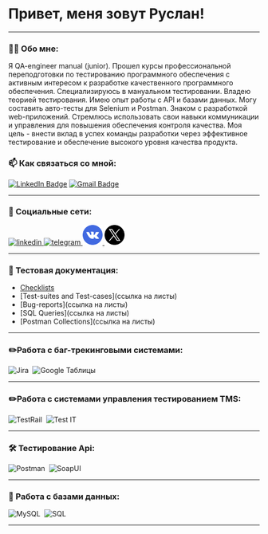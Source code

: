 # Привет, меня зовут Руслан!

---

### 👨‍💻 Обо мне:

Я QA-engineer manual (junior). Прошел курсы профессиональной переподготовки по тестированию программного обеспечения с активным интересом к разработке качественного программного обеспечения. 
Специализируюсь в мануальном тестировании. Владею теорией тестирования. Имею опыт работы с API и базами данных. Могу составить авто-тесты для Selenium и Postman. Знаком с разработкой web-приложений.
Стремлюсь использовать свои навыки коммуникации и управления для повышения обеспечения контроля качества. 
Моя цель - внести вклад в успех команды разработки через эффективное тестирование и обеспечение высокого уровня качества продукта.


### 📫 Как связаться со мной:

[![LinkedIn Badge](https://img.shields.io/badge/-LinkedIn-blue?style=flat&logo=LinkedIn&logoColor=white)](https://www.linkedin.com) [![Gmail Badge](https://img.shields.io/badge/-Gmail-red?style=flat&logo=Gmail&logoColor=white)](mailto:ailonwol@gmail.com)
  
---

### 🤝 Социальные сети:

  <div id="badges">
    <a href="https://ссылка" target="_blank">
      <img src="https://cdn-icons-png.flaticon.com/512/2504/2504799.png" width="40" height="40" alt="linkedin" />
    </a>
    <a href="https://t.me/ailon_wol" target="_blank">
      <img src="https://cdn-icons-png.flaticon.com/512/2111/2111646.png" width="40" height="40" alt="telegram" />
    </a>
     <a href="https://vk.ru/id818817322" target="_blank">
      <img src="https://github.com/AilonWol/Work/blob/main/%D0%A0%D0%B5%D1%81%D1%83%D1%80%D1%81%D1%8B/vk.png" width="40" height="40" alt="vk" />
    </a>
     <a href="Ссылка на Twitter" target="_blank">
      <img src="https://github.com/AilonWol/Work/blob/main/%D0%A0%D0%B5%D1%81%D1%83%D1%80%D1%81%D1%8B/twitter.png" width="40" height="40" alt="X" />
    </a>
  </div>

---

### 📁 Тестовая документация:

- [Checklists](https://github.com/AilonWol/Work/blob/main/Testing/SBS%20(guru.qahacking.ru)/Manual_testing_(Documentation)/sbs.xlsx)
- [Test-suites and Test-cases](ссылка на листы)
- [Bug-reports](ссылка на листы)
- [SQL Queries](ссылка на листы)
- [Postman Collections](ссылка на листы)

---

###  ✏️Работа с баг-трекинговыми системами:

<div>
  <img src="ссылка на фото" title="Jira" alt="Jira" width="40" height="40"/>&nbsp
  <img src="ссылка на фото" title="Google Таблицы" alt="Google Таблицы" width="40" height="40"/>&nbsp
</div>

---

### ✏️Работа с системами управления тестированием TMS:

<div>
  <img src="ссылка на фото" title="TestRail" alt="TestRail" width="40" height="40"/>&nbsp
  <img src="ссылка на фото" title="Test IT" alt="Test IT" width="40" height="40"/>&nbsp
</div>

---

### 🛠 Тестирование Api:

<div>
  <img src="ссылка на фото" title="Postman" alt="Postman" width="40" height="40"/>&nbsp
  <img src="ссылка на фото" title="SoapUI" alt="SoapUI" width="40" height="40"/>&nbsp
</div>

---

### 💾 Работа с базами данных:

<div>
  <img src="https://cdn.jsdelivr.net/gh/devicons/devicon/icons/mysql/mysql-original.svg" title="MySQL" alt="MySQL" width="40" height="40"/>&nbsp
  <img src="ссылка на фото" title="SQL" alt="SQL" width="40" height="40"/>&nbsp
</div>

---
